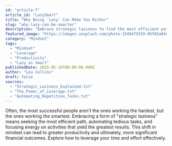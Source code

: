 ```yaml
---
id: "article-7"
article_id: "LazySmart"
title: "Why Being 'Lazy' Can Make You Richer"
slug: "why-lazy-can-be-smarter"
description: "Embrace strategic laziness to find the most efficient paths to success, automate tasks, and focus on high-impact activities."
featured_image: "https://images.unsplash.com/photo-1549475559-05f65a84c321?auto=format&fit=crop&w=806&q=80"
category: "Mindset"
tags:
  - "Mindset"
  - "Leverage"
  - "Productivity"
  - "Lazy as Smart"
publishedDate: 2025-05-16T08:00:00.000Z
author: "Lou Collins"
draft: false
sources:
  - "Strategic_Laziness_Explained.txt"
  - "The_Power_of_Leverage.txt"
  - "Automating_Repetitive_Tasks.txt"
---
```


Often, the most successful people aren't the ones working the hardest, but the ones working the smartest. Embracing a form of "strategic laziness" means seeking the most efficient path, automating tedious tasks, and focusing energy on activities that yield the greatest results. This shift in mindset can lead to greater productivity and ultimately, more significant financial outcomes. Explore how to leverage your time and effort effectively.